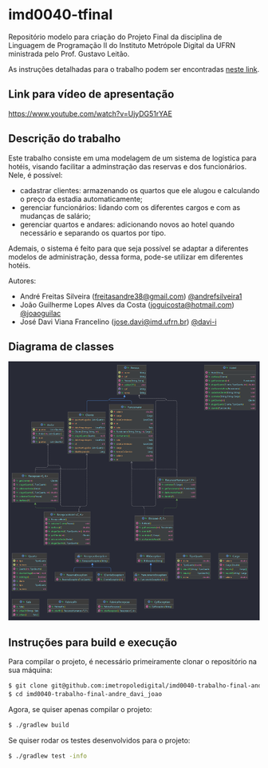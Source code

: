 # imd0040-tfinal

Repositório modelo para criação do Projeto Final da disciplina de Linguagem de Programação II do Instituto Metrópole Digital da UFRN ministrada pelo Prof. Gustavo Leitão.

As instruções detalhadas para o trabalho podem ser encontradas [neste link](https://happy-wool-a9a.notion.site/Trabalho-III-Unidade-a839a62426ea4c5a9d03df8144703aab).

## Link para vídeo de apresentação

https://www.youtube.com/watch?v=UjyDG51rYAE

## Descrição do trabalho

Este trabalho consiste em uma modelagem de um sistema de logística para hotéis, visando facilitar a adminstração das reservas e dos funcionários. Nele, é possível:

- cadastrar clientes: armazenando os quartos que ele alugou e calculando o preço da estadia automaticamente;
- gerenciar funcionários: lidando com os diferentes cargos e com as mudanças de salário;
- gerenciar quartos e andares: adicionando novos ao hotel quando necessário e separando os quartos por tipo.

Ademais, o sistema é feito para que seja possível se adaptar a diferentes modelos de administração, dessa forma, pode-se utilizar em diferentes hotéis.

Autores:
- André Freitas Silveira (freitasandre38@gmail.com) <a href="https://github.com/andrefsilveira1">@andrefsilveira1</a>
- João Guilherme Lopes Alves da Costa (joguicosta@hotmail.com) <a href="https://github.com/joaoguilac">@joaoguilac</a>
- José Davi Viana Francelino (jose.davi@imd.ufrn.br) <a href="https://github.com/davi-i">@davi-i</a>

## Diagrama de classes

![](src/main/resources/hotel.png)

## Instruções para build e execução

Para compilar o projeto, é necessário primeiramente clonar o repositório na sua máquina:

```zsh
$ git clone git@github.com:imetropoledigital/imd0040-trabalho-final-andre_davi_joao.git
$ cd imd0040-trabalho-final-andre_davi_joao
```

Agora, se quiser apenas compilar o projeto:

```zsh
$ ./gradlew build
```

Se quiser rodar os testes desenvolvidos para o projeto:
```zsh
$ ./gradlew test -info
```

